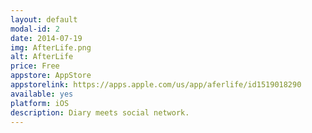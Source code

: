 ```yaml
---
layout: default
modal-id: 2
date: 2014-07-19
img: AfterLife.png
alt: AfterLife
price: Free
appstore: AppStore
appstorelink: https://apps.apple.com/us/app/aferlife/id1519018290
available: yes
platform: iOS
description: Diary meets social network.
---
```

